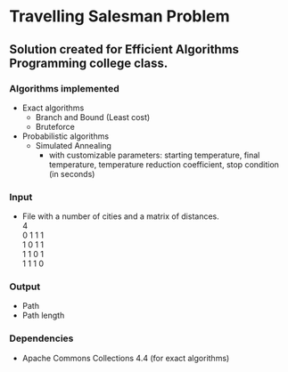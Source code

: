 # Travelling Salesman Problem

## Solution created for Efficient Algorithms Programming college class.

### Algorithms implemented
- Exact algorithms
  - Branch and Bound (Least cost)
  - Bruteforce
- Probabilistic algorithms
  - Simulated Annealing
    - with customizable parameters: starting temperature, final temperature, temperature reduction coefficient, stop condition (in seconds)

### Input
- File with a number of cities and a matrix of distances.
\
4 \
0 1 1 1 \
1 0 1 1 \
1 1 0 1 \
1 1 1 0

### Output
- Path
- Path length

### Dependencies
- Apache Commons Collections 4.4 (for exact algorithms)